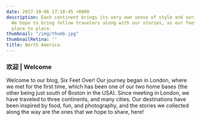```yaml
---
date: 2017-10-06 17:10:45 +0000
description: Each continent brings its very own sense of style and series of surprises.
  We hope to bring fellow travelers along with our stories, as our feet bring us from
  place to place.
thumbnail: "/img/thumb.jpg"
thumbnailRetina: ''
title: North America
---
```


### 欢迎 | Welcome

Welcome to our blog, Six Feet Over! Our journey began in London, where we met for the first time, which has been one of our two home bases (the other being just south of Boston in the USA). Since meeting in London, we have traveled to three continents, and many cities. Our destinations have been inspired by food, fun, and photography, and the stories we collected along the way are the ones that we hope to share, here!